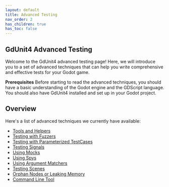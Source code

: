 ```yaml
---
layout: default
title: Advanced Testing
nav_order: 2
has_children: true
has_toc: false
---
```



## GdUnit4 Advanced Testing

Welcome to the GdUnit4 advanced testing page!
Here, we will introduce you to a set of advanced techniques that can help you write comprehensive and effective tests for your Godot game.

**Prerequisites**
Before starting to read the advanced techniques, you should have a basic understanding of the Godot engine and the GDScript language.
You should also have GdUnit4 installed and set up in your Godot project.

## Overview

Here's a list of advanced techniques we currently have available:<br>

* [Tools and Helpers]({{site.baseurl}}/advanced_testing/tools/#tools-and-helpers)<br>
* [Testing with Fuzzers]({{site.baseurl}}/advanced_testing/fuzzing/#testing-with-fuzzers)<br>
* [Testing with Parameterized TestCases]({{site.baseurl}}/advanced_testing/paramerized_tests/#testing-with-parameterized-testcases)<br>
* [Testing Signals]({{site.baseurl}}/advanced_testing/signals/#signal-monitor)<br>
* [Using Mocks]({{site.baseurl}}/advanced_testing/mock/#mocking--mocks)<br>
* [Using Spys]({{site.baseurl}}/advanced_testing/spy/#spy)<br>
* [Using Argument Matchers]({{site.baseurl}}/advanced_testing/argument_matchers/#argument-matchers)<br>
* [Testing Scenes]({{site.baseurl}}/advanced_testing/sceneRunner/#scene-runner)<br>
* [Orphan Nodes or Leaking Memory]({{site.baseurl}}/advanced_testing/orphan/#orphan-nodes-or-leaking-memory)<br>
* [Command Line Tool]({{site.baseurl}}/advanced_testing/cmd/#command-line-tool)<br>
